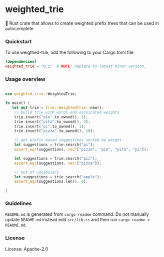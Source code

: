 # weighted_trie

🦀 Rust crate that allows to create weighted prefix trees that can be used in autocomplete

### Quickstart
To use weigthed-trie, add the following to your Cargo.toml file:

```toml
[dependencies]
weighted_trie = "0.1"  # NOTE: Replace to latest minor version.
```

### Usage overview

```rust

use weighted_trie::WeightedTrie;

fn main() {
   let mut trie = trie::WeightedTrie::new();
    // build trie with words and assoicated weights
    trie.insert("pie".to_owned(), 5);
    trie.insert("pita".to_owned(), 2);
    trie.insert("pi".to_owned(), 1);
    trie.insert("pizza".to_owned(), 10);

    // get prefix based suggestions sorted by weight
    let suggestions = trie.search("pi");
    assert_eq!(suggestions, vec!["pizza", "pie", "pita", "pi"]);

    let suggestions = trie.search("piz");
    assert_eq!(suggestions, vec!["pizza"]);

    // out of vocabulary
    let suggestions = trie.search("apple");
    assert_eq!(suggestions.len(), 0);

}

```
### Guidelines
`README.md` is generated from `cargo readme` command.
Do not manually update `README.md` instead edit `src/lib.rs`
and then run `cargo readme > README.md`.

### License

License: Apache-2.0
